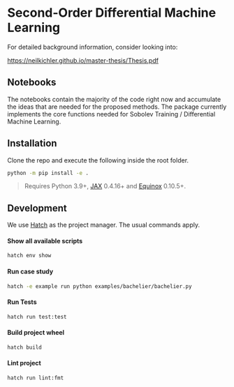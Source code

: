 # Second-Order Differential Machine Learning

For detailed background information, consider looking into:

https://neilkichler.github.io/master-thesis/Thesis.pdf

## Notebooks
The notebooks contain the majority of the code right now and accumulate the ideas that are needed for the proposed methods. The package currently implements the core
functions needed for Sobolev Training / Differential Machine Learning.

## Installation
Clone the repo and execute the following inside the root folder.

```bash
python -m pip install -e .
```

> Requires Python 3.9+, [JAX](https://github.com/google/jax) 0.4.16+ and [Equinox](https://github.com/patrick-kidger/equinox) 0.10.5+.

## Development
We use [Hatch](https://hatch.pypa.io/) as the project manager. The usual commands apply.

#### Show all available scripts
```bash
hatch env show
```
#### Run case study
```bash
hatch -e example run python examples/bachelier/bachelier.py
```
#### Run Tests
```bash
hatch run test:test
```
#### Build project wheel
```bash
hatch build
```
#### Lint project
```bash
hatch run lint:fmt
```


